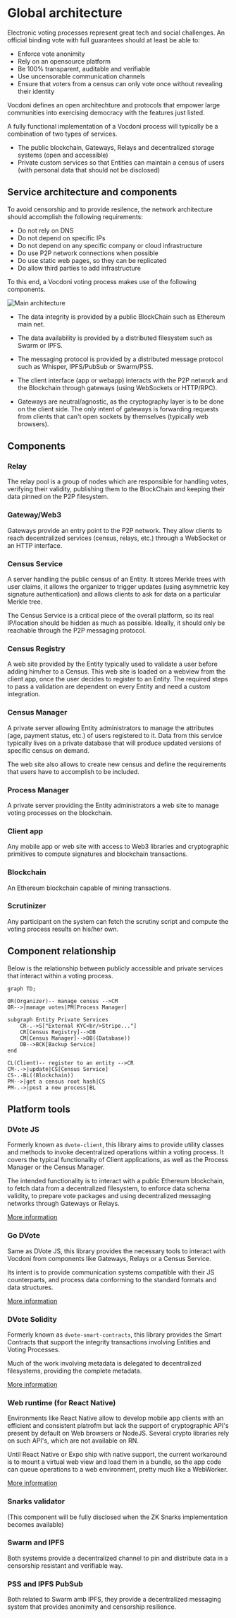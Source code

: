 # Global architecture

Electronic voting processes represent great tech and social challenges. An official binding vote with full guarantees should at least be able to:

+ Enforce vote anonimity
+ Rely on an opensource platform
+ Be 100% transparent, auditable and verifiable
+ Use uncensorable communication channels
+ Ensure that voters from a census can only vote once without revealing their identity

Vocdoni defines an open architechture and protocols that empower large communities into exercising democracy with the features just listed. 

A fully functional implementation of a Vocdoni process will typically be a combination of two types of services. 
- The public blockchain, Gateways, Relays and decentralized storage systems (open and accessible)
- Private custom services so that Entities can maintain a census of users (with personal data that should not be disclosed)

## Service architecture and components

To avoid censorship and to provide resilence, the network architecture should accomplish the following requirements:

+ Do not rely on DNS
+ Do not depend on specific IPs
+ Do not depend on any specific company or cloud infrastructure
+ Do use P2P network connections when possible
+ Do use static web pages, so they can be replicated
+ Do allow third parties to add infrastructure

To this end, a Vocdoni voting process makes use of the following components.

![Main architecture](./architecture-main.png "Main architecture")

+ The data integrity is provided by a public BlockChain such as Ethereum main net.

+ The data availability is provided by a distributed filesystem such as Swarm or IPFS.

+ The messaging protocol is provided by a distributed message protocol such as Whisper, IPFS/PubSub or Swarm/PSS.

+ The client interface (app or webapp) interacts with the P2P network and the Blockchain through gateways (using WebSockets or HTTP/RPC). 

* Gateways are neutral/agnostic, as the cryptography layer is to be done on the client side. The only intent of gateways is forwarding requests from clients that can't open sockets by themselves (typically web browsers).

## Components

### Relay

The relay pool is a group of nodes which are responsible for handling votes, verifying their validity, publishing them to the BlockChain and keeping their data pinned on the P2P filesystem.

### Gateway/Web3
Gateways provide an entry point to the P2P network. They allow clients to reach decentralized services (census, relays, etc.) through a WebSocket or an HTTP interface.

### Census Service
A server handling the public census of an Entity. It stores Merkle trees with user claims, it allows the organizer to trigger updates (using asymmetric key signature authentication) and allows clients to ask for data on a particular Merkle tree.

The Census Service is a critical piece of the overall platform, so its real IP/location should be hidden as much as possible. Ideally, it should only be reachable through the P2P messaging protocol.

### Census Registry
A web site provided by the Entity typically used to validate a user before adding him/her to a Census. This web site is loaded on a webview from the client app, once the user decides to register to an Entity. The required steps to pass a validation are dependent on every Entity and need a custom integration.

### Census Manager
A private server allowing Entity administrators to manage the attributes (age, payment status, etc.) of users registered to it. Data from this service typically lives on a private database that will produce updated versions of specific census on demand.

The web site also allows to create new census and define the requirements that users have to accomplish to be included.

### Process Manager
A private server providing the Entity administrators a web site to manage voting processes on the blockchain. 

### Client app
Any mobile app or web site with access to Web3 libraries and cryptographic primitives to compute signatures and blockchain transactions.

### Blockchain
An Ethereum blockchain capable of mining transactions.

### Scrutinizer
Any participant on the system can fetch the scrutiny script and compute the voting process results on his/her own.

## Component relationship

Below is the relationship between publicly accessible and private services that interact within a voting process.

```mermaid
graph TD;

OR(Organizer)-- manage census -->CM
OR-->|manage votes|PM[Process Manager]

subgraph Entity Private Services
	CR-.->S["External KYC<br/>Stripe..."]
	CR[Census Registry]-->DB
	CM[Census Manager]-->DB((Database))
	DB-->BCK[Backup Service]
end

CL(Client)-- register to an entity -->CR
CM-.->|update|CS[Census Service]
CS-.-BL((Blockchain))
PM-->|get a census root hash|CS
PM-.->|post a new process|BL
```

## Platform tools

### DVote JS
Formerly known as `dvote-client`, this library aims to provide utility classes and methods to invoke decentralized operations within a voting process. It covers the typical functionality of Client applications, as well as the Process Manager or the Census Manager. 

The intended functionality is to interact with a public Ethereum blockchain, to fetch data from a decentralized filesystem, to enforce data schema validity, to prepare vote packages and using decentralized messaging networks through Gateways or Relays. 

[More information](/integration/dvote-js)

### Go DVote
Same as DVote JS, this library provides the necessary tools to interact with Vocdoni from components like Gateways, Relays or a Census Service. 

Its intent is to provide communication systems compatible with their JS counterparts, and process data conforming to the standard formats and data structures. 

[More information](/integration/go-dvote)

### DVote Solidity
Formerly known as `dvote-smart-contracts`, this library provides the Smart Contracts that support the integrity transactions involving Entities and Voting Processes.

Much of the work involving metadata is delegated to decentralized filesystems, providing the complete metadata. 

[More information](/protocol/smart-contracts)

### Web runtime (for React Native)
Environments like React Native allow to develop mobile app clients with an efficient and consistent platrofm but lack the support of cryptographic API's present by default on Web browsers or NodeJS. Several crypto libraries rely on such API's, which are not available on RN. 

Until React Native or Expo ship with native support, the current workaround is to mount a virtual web view and load them in a bundle, so the app code can queue operations to a web environment, pretty much like a WebWorker. 

[More information](https://github.com/vocdoni/clientApp/tree/master/web-runtime)

### Snarks validator
(This component will be fully disclosed when the ZK Snarks implementation becomes available)

### Swarm and IPFS
Both systems provide a decentralized channel to pin and distribute data in a censorship resistant and verifiable way. 

### PSS and IPFS PubSub
Both related to Swarm amb IPFS, they provide a decentralized messaging system that provides anonimity and censorship resilience. 
